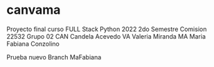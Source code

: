 # canvama
Proyecto final curso FULL Stack Python 2022
2do Semestre
Comision 22532
Grupo 02
CAN  Candela Acevedo
VA   Valeria  Miranda
MA   Maria Fabiana Conzolino

Prueba nuevo Branch MaFabiana